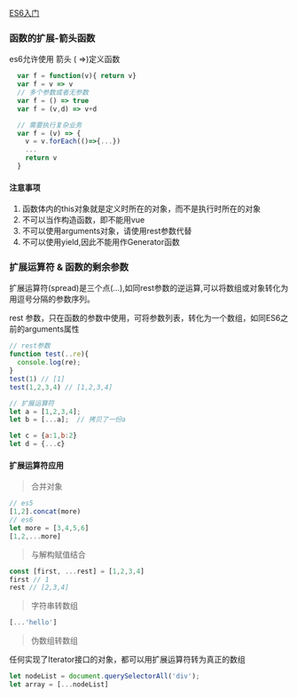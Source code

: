 [ES6入门](https://es6.ruanyifeng.com/)

### 函数的扩展-箭头函数
es6允许使用 箭头 ( =>)定义函数
```javascript
  var f = function(v){ return v}
  var f = v => v
  // 多个参数或者无参数
  var f = () => true
  var f = (v,d) => v+d

  // 需要执行复杂业务
  var f = (v) => {
    v = v.forEach(()=>{...})
    ...
    return v
  }
```
#### 注意事项
1. 函数体内的this对象就是定义时所在的对象，而不是执行时所在的对象
2. 不可以当作构造函数，即不能用vue
3. 不可以使用arguments对象，请使用rest参数代替
4. 不可以使用yield,因此不能用作Generator函数
### 扩展运算符 & 函数的剩余参数
扩展运算符(spread)是三个点(...),如同rest参数的逆运算,可以将数组或对象转化为用逗号分隔的参数序列。

rest 参数，只在函数的参数中使用，可将参数列表，转化为一个数组，如同ES6之前的arguments属性

```javascript
// rest参数  
function test(..re){
  console.log(re);
}
test(1) // [1]
test(1,2,3,4) // [1,2,3,4]

// 扩展运算符
let a = [1,2,3,4];
let b = [...a];  // 拷贝了一份a

let c = {a:1,b:2}
let d = {...c}
```
#### 扩展运算符应用
> 合并对象
```javascript
// es5
[1,2].concat(more)
// es6
let more = [3,4,5,6]
[1,2,...more]
```

> 与解构赋值结合
```javascript
const [first, ...rest] = [1,2,3,4]
first // 1
rest // [2,3,4]
```
> 字符串转数组
```javascript
[...'hello']
```

> 伪数组转数组

任何实现了Iterator接口的对象，都可以用扩展运算符转为真正的数组
```javascript
let nodeList = document.querySelectorAll('div');
let array = [...nodeList]
```